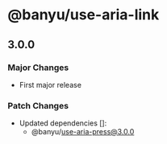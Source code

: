 # @banyu/use-aria-link

## 3.0.0

### Major Changes

- First major release

### Patch Changes

- Updated dependencies []:
  - @banyu/use-aria-press@3.0.0
